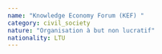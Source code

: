 ```yaml
---
name: "Knowledge Economy Forum (KEF) "
category: civil_society
nature: "Organisation à but non lucratif"
nationality: LTU
---
```

    